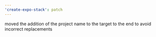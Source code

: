 ```yaml
---
'create-expo-stack': patch
---
```


moved the addition of the project name to the target to the end to avoid incorrect replacements
